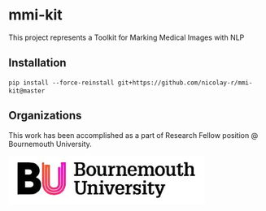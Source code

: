 # mmi-kit
This project represents a Toolkit for Marking Medical Images with NLP

## Installation

```commandline
pip install --force-reinstall git+https://github.com/nicolay-r/mmi-kit@master
```

## Organizations

This work has been accomplished as a part of Research Fellow position @ Bournemouth University.
<p><img src="org.png"/></p>
